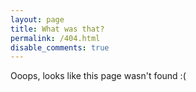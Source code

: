 ```yaml
---
layout: page
title: What was that?
permalink: /404.html
disable_comments: true
---
```


Ooops, looks like this page wasn't found :(
